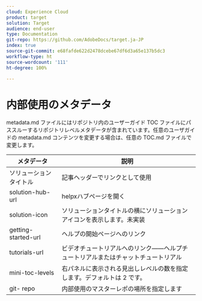 ```yaml
---
cloud: Experience Cloud
product: target
solution: Target
audience: end-user
type: Documentation
git-repo: https://github.com/AdobeDocs/target.ja-JP
index: true
source-git-commit: e68fafde622d2478dcebe67df6d3a65e137b5dc3
workflow-type: ht
source-wordcount: '111'
ht-degree: 100%

---
```



# 内部使用のメタデータ

metadata.md ファイルにはリポジトリ内のユーザーガイド TOC ファイルにパススルーするリポジトリレベルメタデータが含まれています。任意のユーザガイドの metadata.md コンテンツを変更する場合は、任意の TOC.md ファイルで変更します。

| メタデータ | 説明 |
|--- |--- |
| ソリューションタイトル | 記事ヘッダーでリンクとして使用 |
| solution-hub-url | helpxハブページを開く |
| solution-icon | ソリューションタイトルの横にソリューションアイコンを表示します。未実装 |
| getting-started-url | ヘルプの開始ページへのリンク |
| tutorials-url | ビデオチュートリアルへのリンク——ヘルプチュートリアルまたはチャットチュートリアル |
| mini-toc-levels | 右パネルに表示される見出しレベルの数を指定します。デフォルトは 2 です。 |
| git- repo | 内部使用のマスターレポの場所を指定します |
